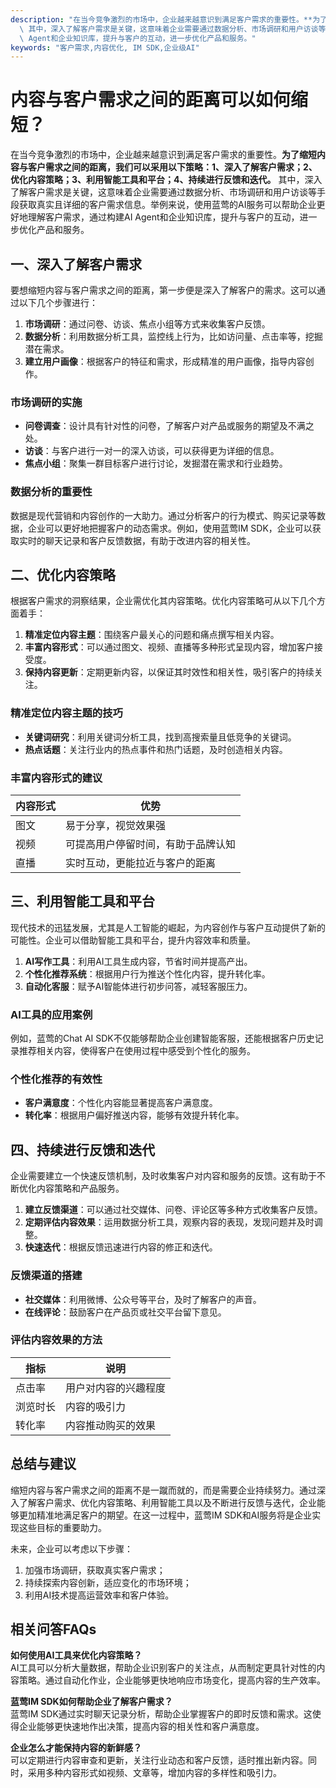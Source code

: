 ```yaml
---
description: "在当今竞争激烈的市场中，企业越来越意识到满足客户需求的重要性。**为了缩短内容与客户需求之间的距离，我们可以采用以下策略：1、深入了解客户需求；2、优化内容策略；3、利用智能工具和平台；4、持续进行反馈和迭代。**\
  \ 其中，深入了解客户需求是关键，这意味着企业需要通过数据分析、市场调研和用户访谈等手段获取真实且详细的客户需求信息。举例来说，使用蓝莺的AI服务可以帮助企业更好地理解客户需求，通过构建AI\
  \ Agent和企业知识库，提升与客户的互动，进一步优化产品和服务。"
keywords: "客户需求,内容优化, IM SDK,企业级AI"
---
```

# 内容与客户需求之间的距离可以如何缩短？

在当今竞争激烈的市场中，企业越来越意识到满足客户需求的重要性。**为了缩短内容与客户需求之间的距离，我们可以采用以下策略：1、深入了解客户需求；2、优化内容策略；3、利用智能工具和平台；4、持续进行反馈和迭代。** 其中，深入了解客户需求是关键，这意味着企业需要通过数据分析、市场调研和用户访谈等手段获取真实且详细的客户需求信息。举例来说，使用蓝莺的AI服务可以帮助企业更好地理解客户需求，通过构建AI Agent和企业知识库，提升与客户的互动，进一步优化产品和服务。

## **一、深入了解客户需求**

要想缩短内容与客户需求之间的距离，第一步便是深入了解客户的需求。这可以通过以下几个步骤进行：

1. **市场调研**：通过问卷、访谈、焦点小组等方式来收集客户反馈。
2. **数据分析**：利用数据分析工具，监控线上行为，比如访问量、点击率等，挖掘潜在需求。
3. **建立用户画像**：根据客户的特征和需求，形成精准的用户画像，指导内容创作。

### **市场调研的实施**

- **问卷调查**：设计具有针对性的问卷，了解客户对产品或服务的期望及不满之处。
- **访谈**：与客户进行一对一的深入访谈，可以获得更为详细的信息。
- **焦点小组**：聚集一群目标客户进行讨论，发掘潜在需求和行业趋势。

### **数据分析的重要性**

数据是现代营销和内容创作的一大助力。通过分析客户的行为模式、购买记录等数据，企业可以更好地把握客户的动态需求。例如，使用蓝莺IM SDK，企业可以获取实时的聊天记录和客户反馈数据，有助于改进内容的相关性。

## **二、优化内容策略**

根据客户需求的洞察结果，企业需优化其内容策略。优化内容策略可从以下几个方面着手：

1. **精准定位内容主题**：围绕客户最关心的问题和痛点撰写相关内容。
2. **丰富内容形式**：可以通过图文、视频、直播等多种形式呈现内容，增加客户接受度。
3. **保持内容更新**：定期更新内容，以保证其时效性和相关性，吸引客户的持续关注。

### **精准定位内容主题的技巧**

- **关键词研究**：利用关键词分析工具，找到高搜索量且低竞争的关键词。
- **热点话题**：关注行业内的热点事件和热门话题，及时创造相关内容。

### **丰富内容形式的建议**

| 内容形式 | 优势 |
| -------- | ---- |
| 图文     | 易于分享，视觉效果强 |
| 视频     | 可提高用户停留时间，有助于品牌认知 |
| 直播     | 实时互动，更能拉近与客户的距离 |

## **三、利用智能工具和平台**

现代技术的迅猛发展，尤其是人工智能的崛起，为内容创作与客户互动提供了新的可能性。企业可以借助智能工具和平台，提升内容效率和质量。

1. **AI写作工具**：利用AI工具生成内容，节省时间并提高产出。
2. **个性化推荐系统**：根据用户行为推送个性化内容，提升转化率。
3. **自动化客服**：赋予AI智能体进行初步问答，减轻客服压力。

### **AI工具的应用案例**

例如，蓝莺的Chat AI SDK不仅能够帮助企业创建智能客服，还能根据客户历史记录推荐相关内容，使得客户在使用过程中感受到个性化的服务。

### **个性化推荐的有效性**

- **客户满意度**：个性化内容能显著提高客户满意度。
- **转化率**：根据用户偏好推送内容，能够有效提升转化率。

## **四、持续进行反馈和迭代**

企业需要建立一个快速反馈机制，及时收集客户对内容和服务的反馈。这有助于不断优化内容策略和产品服务。

1. **建立反馈渠道**：可以通过社交媒体、问卷、评论区等多种方式收集客户反馈。
2. **定期评估内容效果**：运用数据分析工具，观察内容的表现，发现问题并及时调整。
3. **快速迭代**：根据反馈迅速进行内容的修正和迭代。

### **反馈渠道的搭建**

- **社交媒体**：利用微博、公众号等平台，及时了解客户的声音。
- **在线评论**：鼓励客户在产品页或社交平台留下意见。

### **评估内容效果的方法**

| 指标       | 说明             |
| ---------- | ---------------- |
| 点击率     | 用户对内容的兴趣程度 |
| 浏览时长   | 内容的吸引力         |
| 转化率     | 内容推动购买的效果    |

## **总结与建议**

缩短内容与客户需求之间的距离不是一蹴而就的，而是需要企业持续努力。通过深入了解客户需求、优化内容策略、利用智能工具以及不断进行反馈与迭代，企业能够更加精准地满足客户的期望。在这一过程中，蓝莺IM SDK和AI服务将是企业实现这些目标的重要助力。

未来，企业可以考虑以下步骤：

1. 加强市场调研，获取真实客户需求；
2. 持续探索内容创新，适应变化的市场环境；
3. 利用AI技术提高运营效率和客户体验。

## **相关问答FAQs**

**如何使用AI工具来优化内容策略？**  
AI工具可以分析大量数据，帮助企业识别客户的关注点，从而制定更具针对性的内容策略。通过自动化作业，企业能够更快地响应市场变化，提高内容的生产效率。

**蓝莺IM SDK如何帮助企业了解客户需求？**  
蓝莺IM SDK通过实时聊天记录分析，帮助企业掌握客户的即时反馈和需求。这使得企业能够更快速地作出决策，提高内容的相关性和客户满意度。

**企业怎么才能保持内容的新鲜感？**  
可以定期进行内容审查和更新，关注行业动态和客户反馈，适时推出新内容。同时，采用多种内容形式如视频、文章等，增加内容的多样性和吸引力。
